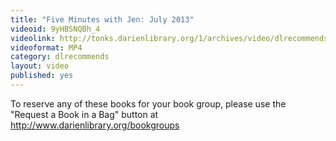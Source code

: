 ```yaml
---
title: "Five Minutes with Jen: July 2013"
videoid: 9yHBSNQBh_4
videolink: http://tonks.darienlibrary.org/1/archives/video/dlrecommends/20130724_five_minutes_jen.mp4
videoformat: MP4
category: dlrecommends
layout: video
published: yes
---
```


To reserve any of these books for your book group, please use the "Request a Book in a Bag" button at http://www.darienlibrary.org/bookgroups